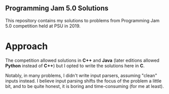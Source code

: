 ## Programming Jam 5.0 Solutions
This repository contains my solutions to problems from Programming Jam 5.0 competition held at PSU in 2019.

# Approach
The competition allowed solutions in **C++** and **Java** (later editions allowed **Python** instead of **C++**) but I opted to write the solutions here in **C**.

Notably, in many problems, I didn't write input parsers, assuming "clean" inputs instead. I believe input parsing shifts the focus of the problem a little bit, and to be quite honest, it is boring and time-consuming (for me at least).
